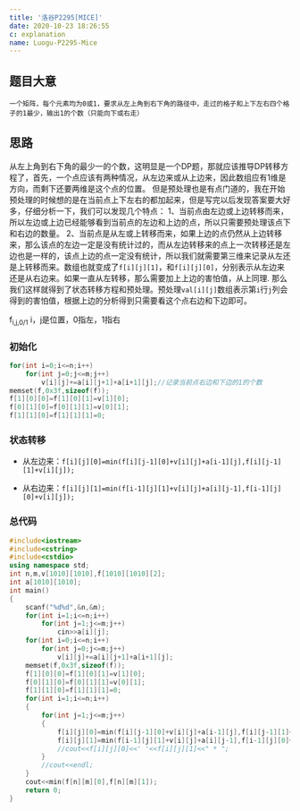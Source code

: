 ```yaml
---
title: '洛谷P2295[MICE]'
date: 2020-10-23 18:26:55
c: explanation
name: Luogu-P2295-Mice
---
```




## 题目大意

	一个矩阵，每个元素均为0或1，要求从左上角到右下角的路径中，走过的格子和上下左右四个格子的1最少，输出1的个数（只能向下或右走）

<!--more-->

## 思路

从左上角到右下角的最少一的个数，这明显是一个DP题，那就应该推导DP转移方程了，首先，一个点应该有两种情况，从左边来或从上边来，因此数组应有1维是方向，而剩下还要两维是这个点的位置。
但是预处理也是有点门道的，我在开始预处理的时候想的是在当前点上下左右的都加起来，但是写完以后发现答案要大好多，仔细分析一下，我们可以发现几个特点：
1、当前点由左边或上边转移而来，所以左边或上边已经能够看到当前点的左边和上边的点，所以只需要预处理该点下和右边的数量。
2、当前点是从左或上转移而来，如果上边的点仍然从上边转移来，那么该点的左边一定是没有统计过的，而从左边转移来的点上一次转移还是左边也是一样的，该点上边的点一定没有统计，所以我们就需要第三维来记录从左还是上转移而来。数组也就变成了`f[i][j][1]`，和`f[i][j][0]`，分别表示从左边来还是从右边来。如果一直从左转移，那么需要加上上边的害怕值，从上同理.
那么我们这样就得到了状态转移方程和预处理。预处理`val[i][j]`数组表示第`i`行`j`列会得到的害怕值，根据上边的分析得到只需要看这个点右边和下边即可。

​f<sub>i,j,0/1</sub> i，j是位置，0指左，1指右

### 初始化

```c++
for(int i=0;i<=n;i++)
	for(int j=0;j<=m;j++)
		v[i][j]+=a[i][j+1]+a[i+1][j];//记录当前点右边和下边的1的个数
memset(f,0x3f,sizeof(f));
f[1][0][0]=f[1][0][1]=v[1][0]; 
f[0][1][0]=f[0][1][1]=v[0][1];
f[1][1][0]=f[1][1][1]=0;
```

### 状态转移

- 从左边来：`f[i][j][0]=min(f[i][j-1][0]+v[i][j]+a[i-1][j],f[i][j-1][1]+v[i][j]);`

- 从右边来：`f[i][j][1]=min(f[i-1][j][1]+v[i][j]+a[i][j-1],f[i-1][j][0]+v[i][j]);`

### 总代码

```c++
#include<iostream>
#include<cstring>
#include<cstdio>
using namespace std;
int n,m,v[1010][1010],f[1010][1010][2];
int a[1010][1010];
int main()
{
	scanf("%d%d",&n,&m);
	for(int i=1;i<=n;i++)
		for(int j=1;j<=m;j++)
			cin>>a[i][j];
	for(int i=0;i<=n;i++)
		for(int j=0;j<=m;j++)
			v[i][j]+=a[i][j+1]+a[i+1][j];
	memset(f,0x3f,sizeof(f));
	f[1][0][0]=f[1][0][1]=v[1][0]; 
	f[0][1][0]=f[0][1][1]=v[0][1];
	f[1][1][0]=f[1][1][1]=0;
	for(int i=1;i<=n;i++)
	{
		for(int j=1;j<=m;j++)
		{
			f[i][j][0]=min(f[i][j-1][0]+v[i][j]+a[i-1][j],f[i][j-1][1]+v[i][j]);
			f[i][j][1]=min(f[i-1][j][1]+v[i][j]+a[i][j-1],f[i-1][j][0]+v[i][j]);
			//cout<<f[i][j][0]<<' '<<f[i][j][1]<<" * ";
		}
		//cout<<endl;
	}
	cout<<min(f[n][m][0],f[n][m][1]);
	return 0;
}
```